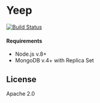 # Yeep

[![Build Status](https://travis-ci.com/yeepio/yeep.svg?branch=master)](https://travis-ci.com/yeepio/yeep)

#### Requirements

* Node.js v.8+
* MongoDB v.4+ with Replica Set

## License

Apache 2.0
